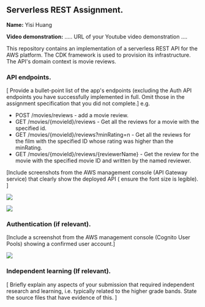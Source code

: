 ## Serverless REST Assignment.

__Name:__ Yisi Huang

__Video demonstration:__ ..... URL of your Youtube video demonstration ....

This repository contains an implementation of a serverless REST API for the AWS platform. The CDK framework is used to provision its infrastructure. The API's domain context is movie reviews.

### API endpoints.

[ Provide a bullet-point list of the app's endpoints (excluding the Auth API endpoints you have successfully implemented in full. Omit those in the assignment specification that you did not complete.]
e.g.
 
+ POST /movies/reviews - add a movie review.
+ GET /movies/{movieId}/reviews - Get all the reviews for a movie with the specified id.
+ GET /movies/{movieId}/reviews?minRating=n - Get all the reviews for the film with the specified ID whose rating was higher than the minRating.
+ GET /movies/{movieId}/reviews/{reviewerName} - Get the review for the movie with the specified movie ID and written by the named reviewer.

[Include screenshots from the AWS management console (API Gateway service) that clearly show the deployed API ( ensure the font size is legible). ]

![](./images/api1.png)

![](./images/api1.png)

### Authentication (if relevant).

[Include a screenshot from the AWS management console (Cognito User Pools) showing a confirmed user account.]

![](./images/pool.png)

### Independent learning (If relevant).

[ Briefly explain any aspects of your submission that required independent research and learning, i.e. typically related to the higher grade bands. State the source files that have evidence of this. ]